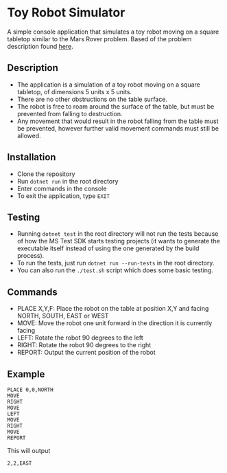 # Toy Robot Simulator
A simple console application that simulates a toy robot moving on a square tabletop similar to the Mars Rover problem. Based of the problem description found [here](https://joneaves.wordpress.com/2014/07/21/toy-robot-coding-test/).

## Description
- The application is a simulation of a toy robot moving on a square tabletop, of dimensions 5 units x 5 units.
- There are no other obstructions on the table surface.
- The robot is free to roam around the surface of the table, but must be prevented from falling to destruction.
- Any movement that would result in the robot falling from the table must be prevented, however further valid movement commands must still be allowed.

## Installation
- Clone the repository
- Run `dotnet run` in the root directory
- Enter commands in the console
- To exit the application, type `EXIT`

## Testing
- Running `dotnet test` in the root directory will not run the tests because of how the MS Test SDK starts testing projects (it wants to generate the executable itself instead of using the one generated by the build process).
- To run the tests, just run `dotnet run --run-tests` in the root directory.
- You can also run the `./test.sh` script which does some basic testing.

## Commands
- PLACE X,Y,F: Place the robot on the table at position X,Y and facing NORTH, SOUTH, EAST or WEST
- MOVE: Move the robot one unit forward in the direction it is currently facing
- LEFT: Rotate the robot 90 degrees to the left
- RIGHT: Rotate the robot 90 degrees to the right
- REPORT: Output the current position of the robot

## Example
```
PLACE 0,0,NORTH
MOVE
RIGHT
MOVE
LEFT
MOVE
RIGHT
MOVE
REPORT
```
This will output
```
2,2,EAST
```



